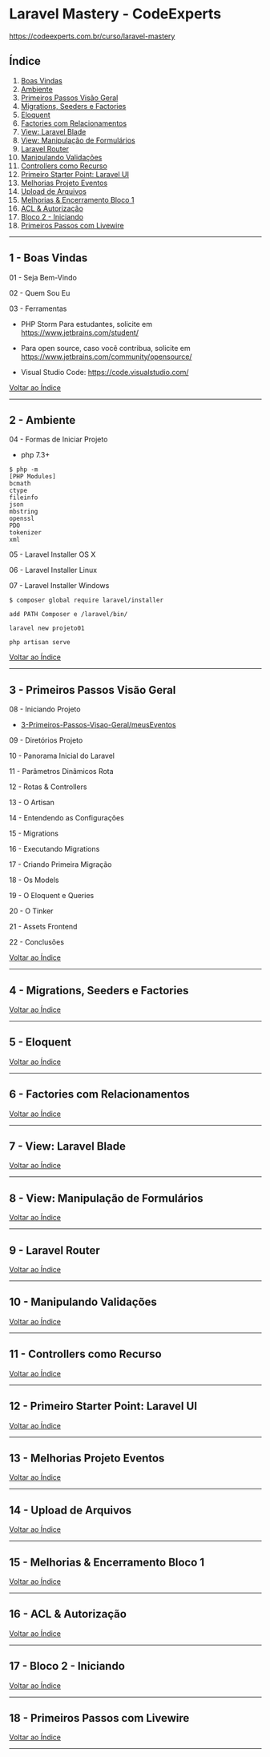 # Laravel Mastery - CodeExperts

https://codeexperts.com.br/curso/laravel-mastery

## <a name="indice">Índice</a>

1. [Boas Vindas](#parte1)
2. [Ambiente](#parte2)
3. [Primeiros Passos Visão Geral](#parte3)
4. [Migrations, Seeders e Factories](#parte4)
5. [Eloquent](#parte5)
6. [Factories com Relacionamentos](#parte6)
7. [View: Laravel Blade](#parte7)
8. [View: Manipulação de Formulários](#parte8)
9. [Laravel Router](#parte9)
10. [Manipulando Validações](#parte10)
11. [Controllers como Recurso](#parte11)
12. [Primeiro Starter Point: Laravel UI](#parte12)
13. [Melhorias Projeto Eventos](#parte13)
14. [Upload de Arquivos](#parte14)
15. [Melhorias & Encerramento Bloco 1](#parte15)
16. [ACL & Autorização](#parte16)
17. [Bloco 2 - Iniciando](#parte17)
18. [Primeiros Passos com Livewire](#parte18)
---


## <a name="parte1">1 - Boas Vindas</a>

01 - Seja Bem-Vindo

02 - Quem Sou Eu

03 - Ferramentas

- PHP Storm Para estudantes, solicite em https://www.jetbrains.com/student/

- Para open source, caso você contribua, solicite em https://www.jetbrains.com/community/opensource/

- Visual Studio Code: https://code.visualstudio.com/

[Voltar ao Índice](#indice)

---


## <a name="parte2">2 - Ambiente</a>

04 - Formas de Iniciar Projeto

- php 7.3+

```
$ php -m
[PHP Modules]
bcmath
ctype
fileinfo
json
mbstring
openssl
PDO
tokenizer
xml

```

05 - Laravel Installer OS X

06 - Laravel Installer Linux

07 - Laravel Installer Windows

```
$ composer global require laravel/installer

add PATH Composer e /laravel/bin/

laravel new projeto01

php artisan serve
```

[Voltar ao Índice](#indice)

---


## <a name="parte3">3 - Primeiros Passos Visão Geral</a>

08 - Iniciando Projeto

- [3-Primeiros-Passos-Visao-Geral/meusEventos](3-Primeiros-Passos-Visao-Geral/meusEventos)

09 - Diretórios Projeto

10 - Panorama Inicial do Laravel

11 - Parâmetros Dinâmicos Rota

12 - Rotas & Controllers

13 - O Artisan

14 - Entendendo as Configurações

15 - Migrations

16 - Executando Migrations

17 - Criando Primeira Migração

18 - Os Models

19 - O Eloquent e Queries

20 - O Tinker

21 - Assets Frontend

22 - Conclusões

[Voltar ao Índice](#indice)

---


## <a name="parte4">4 - Migrations, Seeders e Factories</a>



[Voltar ao Índice](#indice)

---


## <a name="parte5">5 - Eloquent</a>



[Voltar ao Índice](#indice)

---


## <a name="parte6">6 - Factories com Relacionamentos</a>



[Voltar ao Índice](#indice)

---


## <a name="parte7">7 - View: Laravel Blade</a>



[Voltar ao Índice](#indice)

---


## <a name="parte8">8 - View: Manipulação de Formulários</a>



[Voltar ao Índice](#indice)

---


## <a name="parte9">9 - Laravel Router</a>



[Voltar ao Índice](#indice)

---


## <a name="parte10">10 - Manipulando Validações</a>



[Voltar ao Índice](#indice)

---


## <a name="parte11">11 - Controllers como Recurso</a>



[Voltar ao Índice](#indice)

---


## <a name="parte12">12 - Primeiro Starter Point: Laravel UI</a>



[Voltar ao Índice](#indice)

---


## <a name="parte13">13 - Melhorias Projeto Eventos</a>



[Voltar ao Índice](#indice)

---


## <a name="parte14">14 - Upload de Arquivos</a>



[Voltar ao Índice](#indice)

---


## <a name="parte15">15 - Melhorias & Encerramento Bloco 1</a>



[Voltar ao Índice](#indice)

---


## <a name="parte16">16 - ACL & Autorização</a>



[Voltar ao Índice](#indice)

---


## <a name="parte17">17 - Bloco 2 - Iniciando</a>



[Voltar ao Índice](#indice)

---


## <a name="parte18">18 - Primeiros Passos com Livewire</a>



[Voltar ao Índice](#indice)

---

